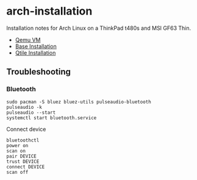 # arch-installation
Installation notes for Arch Linux on a ThinkPad t480s and MSI GF63 Thin.

- [Qemu VM](qemu.md)
- [Base Installation](base_install.md)
- [Qtile Installation](qtile_install.md)

## Troubleshooting

### Bluetooth

```
sudo pacman -S bluez bluez-utils pulseaudio-bluetooth
pulseaudio -k
pulseaudio --start
systemctl start bluetooth.service
```

Connect device

```
bluetoothctl
power on
scan on
pair DEVICE
trust DEVICE
connect DEVICE
scan off
```
